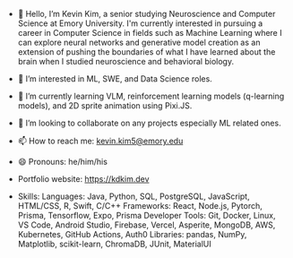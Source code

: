 - 👋 Hello, I’m Kevin Kim, a senior studying Neuroscience and Computer Science at Emory University. I'm currently interested in pursuing a career in Computer Science in fields such as Machine Learning where I can explore neural networks and generative model creation as an extension of pushing the boundaries of what I have learned about the brain when I studied neuroscience and behavioral biology.
- 👀 I’m interested in ML, SWE, and Data Science roles.
- 🌱 I’m currently learning VLM, reinforcement learning models (q-learning models), and 2D sprite animation using Pixi.JS.  
- 💞️ I’m looking to collaborate on any projects especially ML related ones.
- 📫 How to reach me: kevin.kim5@emory.edu 
- 😄 Pronouns: he/him/his
- Portfolio website: https://kdkim.dev

- Skills:
Languages: Java, Python, SQL, PostgreSQL, JavaScript, HTML/CSS, R, Swift, C/C++
Frameworks: React, Node.js, Pytorch, Prisma, Tensorflow, Expo, Prisma
Developer Tools: Git, Docker, Linux, VS Code, Android Studio, Firebase, Vercel, Asperite, MongoDB, AWS, Kubernetes, GitHub Actions, Auth0
Libraries: pandas, NumPy, Matplotlib, scikit-learn, ChromaDB, JUnit, MaterialUI

<!---
kkim-4/kkim-4 is a ✨ special ✨ repository because its `README.md` (this file) appears on your GitHub profile.
You can click the Preview link to take a look at your changes.
--->
